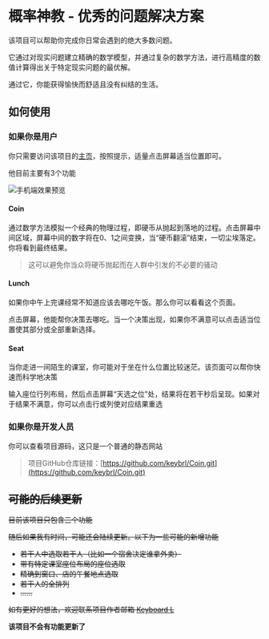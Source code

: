 # 概率神教 - 优秀的问题解决方案

该项目可以帮助你完成你日常会遇到的绝大多数问题。

它通过对现实问题建立精确的数学模型，并通过复杂的数学方法，进行高精度的数值计算得出关于特定现实问题的最优解。

通过它，你能获得愉快而舒适且没有纠结的生活。

## 如何使用

### 如果你是用户

你只需要访问该项目的[主页](https://coin.keybrl.com/)，按照提示，适量点击屏幕适当位置即可。

他目前主要有3个功能

![手机端效果预览](./source/img/preview.png)

#### Coin

通过数学方法模拟一个经典的物理过程，即硬币从抛起到落地的过程。点击屏幕中间区域，屏幕中间的数字将在0、1之间变换，当“硬币翻滚”结束，一切尘埃落定。你将看到最终结果。

> 这可以避免你当众将硬币抛起而在人群中引发的不必要的骚动

#### Lunch

如果你中午上完课经常不知道应该去哪吃午饭。那么你可以看看这个页面。

点击屏幕，他能帮你决策去哪吃。当一个决策出现，如果你不满意可以点击适当位置使其部分或全部重新选择。

#### Seat

当你走进一间陌生的课室，你可能对于坐在什么位置比较迷茫。该页面可以帮你快速而科学地决策

输入座位行列布局，然后点击屏幕“天选之位”处，结果将在若干秒后呈现。如果对于结果不满意，你可以点击行或列使对应结果重选

### 如果你是开发人员

你可以查看项目源码，这只是一个普通的静态网站

> 项目GitHub仓库链接：[https://github.com/keybrl/Coin.git](https://github.com/keybrl/Coin.git)

## <s>可能的后续更新</s>

<s>目前该项目只包含三个功能</s>

<s>随后如果我有时间，可能还会陆续更新。以下为一些可能的新增功能</s>

- <s>若干人中选取若干人（比如一个宿舍决定谁拿外卖）</s>
- <s>带有特定课室座位布局的座位选取</s>
- <s>精确到窗口、店的午餐地点选取</s>
- <s>若干人的全排列</s>
- <s>......</s>

<s>如有更好的想法，欢迎联系项目作者邮箱 [Keyboard L](mailto:keyboard-l@outlook.com)</s>

**该项目不会有功能更新了**
